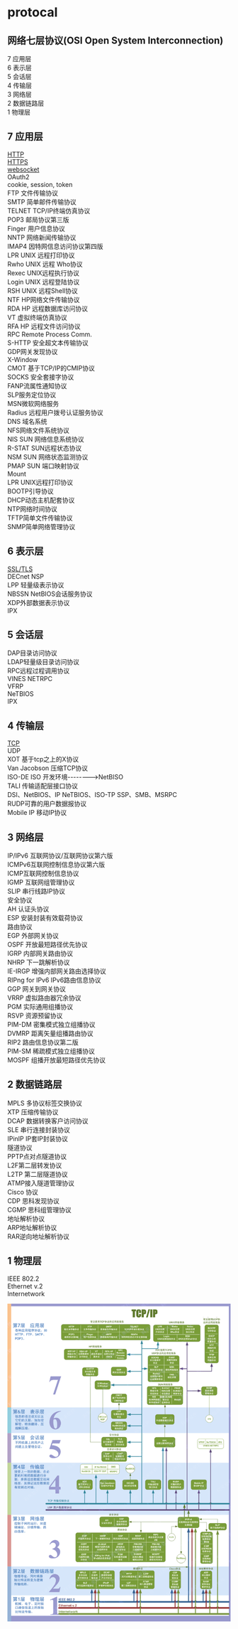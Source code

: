 # protocal  
  
## 网络七层协议(OSI Open System Interconnection)  
7 应用层     
6 表示层     
5 会话层     
4 传输层     
3 网络层     
2 数据链路层     
1 物理层    
  
## 7 应用层  
[ HTTP ](HTTP.md)  
[ HTTPS ](HTTPS.md)  
[ websocket ](websocket.md)  
OAuth2  
cookie, session, token  
FTP 文件传输协议  
SMTP 简单邮件传输协议  
TELNET TCP/IP终端仿真协议  
POP3 邮局协议第三版  
Finger 用户信息协议  
NNTP 网络新闻传输协议  
IMAP4 因特网信息访问协议第四版  
LPR UNIX 远程打印协议  
Rwho UNIX 远程 Who协议  
Rexec UNIX远程执行协议  
Login UNIX 远程登陆协议  
RSH UNIX 远程Shell协议  
NTF HP网络文件传输协议  
RDA HP 远程数据库访问协议  
VT 虚拟终端仿真协议  
RFA HP 远程文件访问协议  
RPC Remote Process Comm.  
S-HTTP 安全超文本传输协议  
GDP网关发现协议  
X-Window  
CMOT 基于TCP/IP的CMIP协议  
SOCKS 安全套接字协议  
FANP流属性通知协议  
SLP服务定位协议  
MSN微软网络服务  
Radius 远程用户拨号认证服务协议  
DNS 域名系统  
NFS网络文件系统协议  
NIS SUN 网络信息系统协议  
R-STAT SUN远程状态协议  
NSM SUN 网络状态监测协议  
PMAP SUN 端口映射协议  
Mount  
LPR UNIX远程打印协议  
BOOTP引导协议  
DHCP动态主机配套协议  
NTP网络时间协议  
TFTP简单文件传输协议  
SNMP简单网络管理协议  
  
## 6 表示层     
[ SSL/TLS ](SSL-TLS.md)  
DECnet NSP  
LPP 轻量级表示协议  
NBSSN NetBIOS会话服务协议  
XDP外部数据表示协议  
IPX  
  
## 5 会话层     
DAP目录访问协议  
LDAP轻量级目录访问协议  
RPC远程过程调用协议  
VINES NETRPC  
VFRP  
NeTBIOS  
IPX  
  
## 4 传输层     
[ TCP ](TCP.md)  
UDP    
XOT 基于tcp之上的X协议  
Van Jacobson 压缩TCP协议  
ISO-DE ISO 开发环境-------->NetBISO  
TALI 传输适配层接口协议  
DSI、NetBIOS、IP NeTBIOS、ISO-TP SSP、SMB、MSRPC  
RUDP可靠的用户数据报协议  
Mobile IP 移动IP协议  
  
## 3 网络层     
IP/IPv6 互联网协议/互联网协议第六版  
ICMPv6互联网控制信息协议第六版  
ICMP互联网控制信息协议  
IGMP 互联网组管理协议  
SLIP 串行线路IP协议  
安全协议  
AH 认证头协议  
ESP 安装封装有效载荷协议  
路由协议  
EGP 外部网关协议  
OSPF 开放最短路径优先协议  
IGRP 内部网关路由协议  
NHRP 下一跳解析协议  
IE-IRGP 增强内部网关路由选择协议  
RIPng for IPv6 IPv6路由信息协议  
GGP 网关到网关协议  
VRRP 虚拟路由器冗余协议  
PGM 实际通用组播协议  
RSVP 资源预留协议  
PIM-DM 密集模式独立组播协议  
DVMRP 距离矢量组播路由协议  
RIP2 路由信息协议第二版  
PIM-SM 稀疏模式独立组播协议  
MOSPF 组播开放最短路径优先协议  
  
## 2 数据链路层     
MPLS 多协议标签交换协议  
XTP 压缩传输协议  
DCAP 数据转换客户访问协议  
SLE 串行连接封装协议  
IPinIP IP套IP封装协议  
隧道协议  
PPTP点对点隧道协议  
L2F第二层转发协议  
L2TP 第二层隧道协议  
ATMP接入隧道管理协议  
Cisco 协议  
CDP 思科发现协议  
CGMP 思科组管理协议  
地址解析协议  
ARP地址解析协议  
RAR逆向地址解析协议  
  
## 1 物理层    
IEEE 802.2  
Ethernet v.2  
Internetwork  
  
![ OSI ](res/OSI.jpg)  